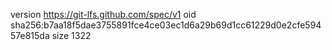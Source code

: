 version https://git-lfs.github.com/spec/v1
oid sha256:b7aa18f5dae3755891fce4ce03ec1d6a29b69d1cc61229d0e2cfe59457e815da
size 1322
